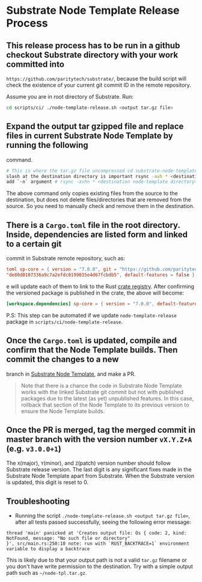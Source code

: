# Substrate Node Template Release Process

## This release process has to be run in a github checkout Substrate directory with your work committed into
`https://github.com/paritytech/substrate/`, because the build script will check the existence of your current git commit
ID in the remote repository.

Assume you are in root directory of Substrate. Run:

```bash
cd scripts/ci/ ./node-template-release.sh <output tar.gz file>
```

## Expand the output tar gzipped file and replace files in current Substrate Node Template by running the following
command.

```bash
# This is where the tar.gz file uncompressed cd substrate-node-template # rsync with force copying. Note the
slash at the destination directory is important rsync -avh * <destination node-template directory>/ # For dry-running
add `-n` argument # rsync -avhn * <destination node-template directory>/
```

The above command only copies existing files from the source to the destination, but does not delete files/directories
that are removed from the source. So you need to manually check and remove them in the destination.

## There is a `Cargo.toml` file in the root directory. Inside, dependencies are listed form and linked to a certain git
commit in Substrate remote repository, such as:

```toml
toml sp-core = { version = "7.0.0", git = "https://github.com/paritytech/substrate.git", rev =
"de80d0107336a9c7a2efdc0199015e4d67fcbdb5", default-features = false }
```

e will update each of them to link to the Rust	[crate registry](https://crates.io/). After confirming the versioned
package is published in the crate, the above will become:

```toml
[workspace.dependencies] sp-core = { version = "7.0.0", default-features = false }
```

P.S: This step can be automated if we update `node-template-release` package in `scripts/ci/node-template-release`.

## Once the `Cargo.toml` is updated, compile and confirm that the Node Template builds. Then commit the changes to a new
branch in [Substrate Node Template](https://github.com/substrate-developer-hub/substrate-node-template), and make a PR.

> Note that there is a chance the code in Substrate Node Template works with the linked Substrate git commit but not
with published packages due to the latest (as yet) unpublished features. In this case, rollback that section of the
Node Template to its previous version to ensure the Node Template builds.

## Once the PR is merged, tag the merged commit in master branch with the version number `vX.Y.Z+A` (e.g. `v3.0.0+1`)
The `X`(major), `Y`(minor), and `Z`(patch) version number should follow Substrate release version. The last digit is any
significant fixes made in the Substrate Node Template apart from Substrate. When the Substrate version is updated, this
digit is reset to 0.

## Troubleshooting

- Running the script `./node-template-release.sh <output tar.gz file>`, after all tests passed successfully, seeing the
	following error message:

```
thread 'main' panicked at 'Creates output file: Os { code: 2, kind: NotFound, message: "No such file or directory"
}', src/main.rs:250:10 note: run with `RUST_BACKTRACE=1` environment variable to display a backtrace
```

This is likely due to that your output path is not a valid `tar.gz` filename or you don't have write permission to the
destination. Try with a simple output path such as `~/node-tpl.tar.gz`.
